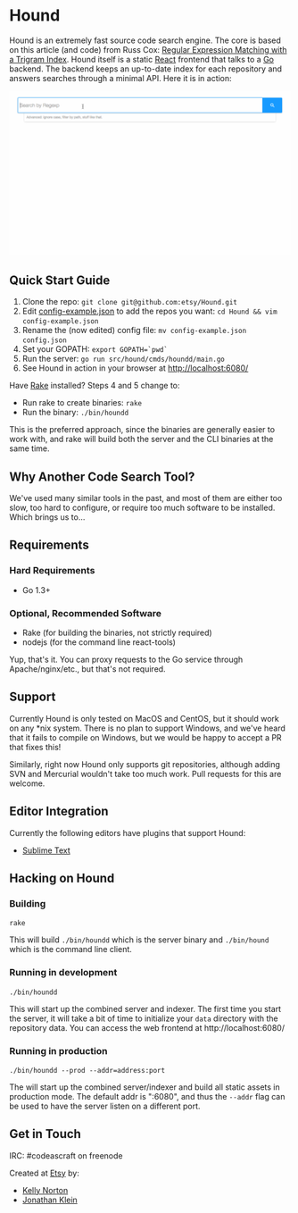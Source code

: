 # Hound

Hound is an extremely fast source code search engine. The core is based on this article (and code) from Russ Cox:
[Regular Expression Matching with a Trigram Index](http://swtch.com/~rsc/regexp/regexp4.html). Hound itself is a static
[React](http://facebook.github.io/react/) frontend that talks to a [Go](http://golang.org/) backend. The backend keeps an up-to-date index for each repository and answers searches through a minimal API. Here it is in action:

![Hound Screen Capture](screen_capture.gif)

## Quick Start Guide

1. Clone the repo: `git clone git@github.com:etsy/Hound.git`
2. Edit [config-example.json](config-example.json) to add the repos you want: `cd Hound && vim config-example.json`
3. Rename the (now edited) config file: `mv config-example.json config.json`
4. Set your GOPATH: ``export GOPATH=`pwd` ``
5. Run the server: `go run src/hound/cmds/houndd/main.go`
6. See Hound in action in your browser at [http://localhost:6080/](http://localhost:6080/)

Have [Rake](http://docs.seattlerb.org/rake/) installed? Steps 4 and 5 change to:

* Run rake to create binaries: `rake`
* Run the binary: `./bin/houndd`

This is the preferred approach, since the binaries are generally easier to work with, and rake will build both the server and the CLI binaries at the same time.

## Why Another Code Search Tool?

We've used many similar tools in the past, and most of them are either too slow, too hard to configure, or require too much software to be installed.
Which brings us to...

## Requirements

### Hard Requirements
* Go 1.3+

### Optional, Recommended Software
* Rake (for building the binaries, not strictly required)
* nodejs (for the command line react-tools)

Yup, that's it. You can proxy requests to the Go service through Apache/nginx/etc., but that's not required.

## Support

Currently Hound is only tested on MacOS and CentOS, but it should work on any *nix system. There is no plan to support Windows, and we've heard that it fails to compile on Windows, but we would be happy to accept a PR that fixes this!

Similarly, right now Hound only supports git repositories, although adding SVN and Mercurial wouldn't take too much work. Pull requests for this are welcome.

## Editor Integration

Currently the following editors have plugins that support Hound:

* [Sublime Text](https://github.com/bgreenlee/SublimeHound)

## Hacking on Hound

### Building

```
rake
```

This will build `./bin/houndd` which is the server binary and `./bin/hound` which is the command line client.

### Running in development

```
./bin/houndd
```

This will start up the combined server and indexer. The first time you start the server, it will take a bit of time to initialize your `data` directory with the repository data.
You can access the web frontend at http://localhost:6080/

### Running in production

```
./bin/houndd --prod --addr=address:port
```

The will start up the combined server/indexer and build all static assets in production mode. The default addr is ":6080", and thus the `--addr` flag can be used to have the server listen on a different port.

## Get in Touch

IRC: #codeascraft on freenode

Created at [Etsy](https://www.etsy.com) by:

* [Kelly Norton](https://github.com/kellegous)
* [Jonathan Klein](https://github.com/jklein)
